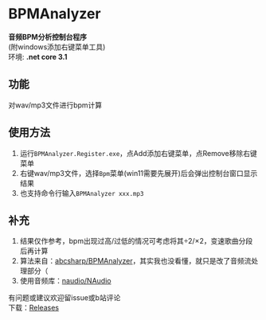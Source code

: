 # BPMAnalyzer
**音频BPM分析控制台程序**  
(附windows添加右键菜单工具)  
环境: **.net core 3.1**

## 功能
对wav/mp3文件进行bpm计算

## 使用方法
1. 运行```BPMAnalyzer.Register.exe```，点Add添加右键菜单，点Remove移除右键菜单
2. 右键wav/mp3文件，选择```Bpm```菜单(win11需要先展开)后会弹出控制台窗口显示结果
3. 也支持命令行输入```BPMAnalyzer xxx.mp3``` 

## 补充
1. 结果仅作参考，bpm出现过高/过低的情况可考虑将其÷2/×2，变速歌曲分段后再计算
2. 算法来自：[abcsharp/BPMAnalyzer](https://github.com/abcsharp/BPMAnalyzer)，其实我也没看懂，就只是改了音频流处理部分（
3. 使用音频库：[naudio/NAudio](https://github.com/naudio/NAudio)


有问题或建议欢迎留issue或b站评论  
下载：[Releases](https://github.com/xyh20180101/BPMAnalyzer/releases)
